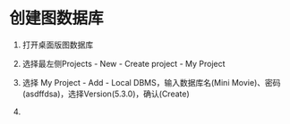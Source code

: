 # 创建图数据库

1. 打开桌面版图数据库

2. 选择最左侧Projects - New - Create project - My Project

3. 选择 My Project - Add - Local DBMS，输入数据库名(Mini Movie)、密码(asdffdsa)，选择Version(5.3.0)，确认(Create)

4. 